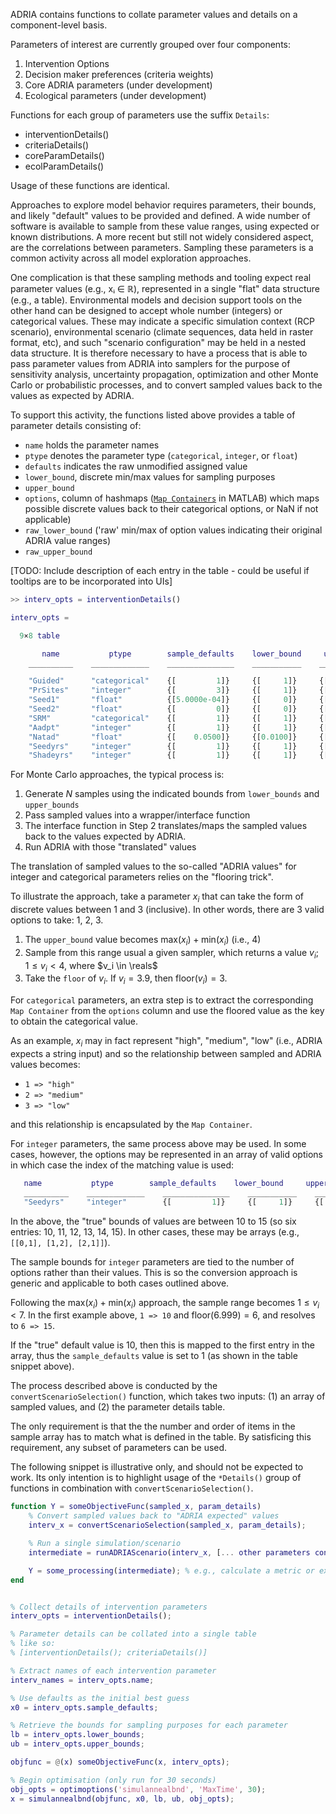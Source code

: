 ADRIA contains functions to collate parameter values and details on a component-level basis.

Parameters of interest are currently grouped over four components:

1. Intervention Options
2. Decision maker preferences (criteria weights)
3. Core ADRIA parameters (under development)
4. Ecological parameters (under development)

Functions for each group of parameters use the suffix `Details`:

- interventionDetails()
- criteriaDetails()
- coreParamDetails()
- ecolParamDetails()

Usage of these functions are identical.

Approaches to explore model behavior requires parameters, their bounds, and likely "default" values to be provided and defined.
A wide number of software is available to sample from these value ranges, using expected or known distributions. A more recent
but still not widely considered aspect, are the correlations between parameters. Sampling these parameters is a common activity
across all model exploration approaches.

One complication is that these sampling methods and tooling expect real parameter values (e.g., xᵢ ∈ ℝ), represented in a
single "flat" data structure (e.g., a table). Environmental models and decision support tools on the other hand can be designed
to accept whole number (integers) or categorical values. These may indicate a specific simulation context (RCP scenario),
environmental scenario (climate sequences, data held in raster format, etc), and such "scenario configuration" may be held
in a nested data structure. It is therefore necessary to have a process that is able to pass parameter values from ADRIA
into samplers for the purpose of sensitivity analysis, uncertainty propagation, optimization and other Monte Carlo or
probabilistic processes, and to convert sampled values back to the values as expected by ADRIA.

To support this activity, the functions listed above provides a table of parameter details consisting of:

- `name` holds the parameter names
- `ptype` denotes the parameter type (`categorical`, `integer`, or `float`)
- `defaults` indicates the raw unmodified assigned value
- `lower_bound`, discrete min/max values for sampling purposes
- `upper_bound`
- `options`, column of hashmaps ([`Map Containers`](https://au.mathworks.com/help/matlab/map-containers.html) in MATLAB) which maps possible discrete values back to their categorical options, or NaN if not applicable)
- `raw_lower_bound` ('raw' min/max of option values indicating their original ADRIA value ranges)
- `raw_upper_bound`

[TODO: Include description of each entry in the table - could be useful if tooltips are to be incorporated into UIs]

```matlab
>> interv_opts = interventionDetails()

interv_opts =

  9×8 table

       name           ptype        sample_defaults    lower_bound     upper_bound       options       raw_defaults        raw_bounds    
    __________    _____________    _______________    ___________    ______________    __________    ______________    _________________

    "Guided"      "categorical"    {[         1]}     {[     1]}     {[         3]}    {1×1 cell}    {[         0]}    {[          0 1]}
    "PrSites"     "integer"        {[         3]}     {[     1]}     {[         4]}    {1×1 cell}    {[         3]}    {[          1 3]}
    "Seed1"       "float"          {[5.0000e-04]}     {[     0]}     {[1.0000e-03]}    {[   NaN]}    {[5.0000e-04]}    {[ 0 1.0000e-03]}
    "Seed2"       "float"          {[         0]}     {[     0]}     {[         1]}    {[   NaN]}    {[         0]}    {[          0 1]}
    "SRM"         "categorical"    {[         1]}     {[     1]}     {[         3]}    {1×1 cell}    {[         0]}    {[          0 1]}
    "Aadpt"       "integer"        {[         1]}     {[     1]}     {[         8]}    {1×1 cell}    {[         6]}    {[         6 12]}
    "Natad"       "float"          {[    0.0500]}     {[0.0100]}     {[    0.1000]}    {[   NaN]}    {[    0.0500]}    {[0.0100 0.1000]}
    "Seedyrs"     "integer"        {[         1]}     {[     1]}     {[         7]}    {1×1 cell}    {[        10]}    {[        10 15]}
    "Shadeyrs"    "integer"        {[         1]}     {[     1]}     {[         6]}    {1×1 cell}    {[         1]}    {[          1 5]}
```

For Monte Carlo approaches, the typical process is:

1. Generate $N$ samples using the indicated bounds from `lower_bounds` and `upper_bounds`
2. Pass sampled values into a wrapper/interface function
3. The interface function in Step 2 translates/maps the sampled values back to the values expected by ADRIA.
4. Run ADRIA with those "translated" values

The translation of sampled values to the so-called "ADRIA values" for integer and categorical parameters relies on the "flooring trick".

To illustrate the approach, take a parameter $x_i$ that can take the form of discrete values between 1 and 3 (inclusive). In other words, there are 3 valid options to take: 1, 2, 3.

1. The `upper_bound` value becomes $\text{max}(x_i) + \text{min}(x_i)$ (i.e., 4)
2. Sample from this range usual a given sampler, which returns a value $v_i$; $1 \leq v_i \lt 4$, where $v_i \in \reals$
3. Take the `floor` of $v_i$. If $v_i = 3.9$, then $\text{floor}(v_i) = 3$.

For `categorical` parameters, an extra step is to extract the corresponding `Map Container` from the `options` column and use the floored value as the key to obtain the categorical value.

As an example, $x_i$ may in fact represent "high", "medium", "low" (i.e., ADRIA expects a string input) and
so the relationship between sampled and ADRIA values becomes:

- `1 => "high"`
- `2 => "medium"`
- `3 => "low"`

and this relationship is encapsulated by the `Map Container`.

For `integer` parameters, the same process above may be used. In some cases, however, the options may be represented in an array of valid options
in which case the index of the matching value is used:

```matlab
   name           ptype        sample_defaults    lower_bound     upper_bound       options       raw_defaults        raw_bounds    
   __________    _____________    _______________    ___________    ______________    __________    ______________    _________________
   "Seedyrs"     "integer"        {[         1]}     {[     1]}     {[         7]}    {1×1 cell}    {[        10]}    {[        10 15]}
```

In the above, the "true" bounds of values are between 10 to 15 (so six entries: 10, 11, 12, 13, 14, 15).
In other cases, these may be arrays (e.g., `[[0,1], [1,2], [2,1]]`).

The sample bounds for `integer` parameters are tied to the number of options rather than their values.
This is so the conversion approach is generic and applicable to both cases outlined above.

Following the $\text{max}(x_i) + \text{min}(x_i)$ approach, the sample range becomes $1 \leq v_i \lt 7$.
In the first example above, `1 => 10` and $\text{floor}(6.999) = 6$, and resolves to `6 => 15`.

If the "true" default value is 10, then this is mapped to the first entry in the array, thus the `sample_defaults` value is set to 1 (as shown in the table snippet above).

The process described above is conducted by the `convertScenarioSelection()` function, which takes two inputs: (1) an array of sampled values, and (2) the parameter details table.

The only requirement is that the the number and order of items in the sample array has to match what is 
defined in the table. By satisficing this requirement, any subset of parameters can be used.

The following snippet is illustrative only, and should not be expected to work.
Its only intention is to highlight usage of the `*Details()` group of functions in combination with `convertScenarioSelection()`.

```matlab
function Y = someObjectiveFunc(sampled_x, param_details)
    % Convert sampled values back to "ADRIA expected" values
    interv_x = convertScenarioSelection(sampled_x, param_details);

    % Run a single simulation/scenario
    intermediate = runADRIAScenario(interv_x, [... other parameters considered constant for this example ...]);

    Y = some_processing(intermediate); % e.g., calculate a metric or extract averages...
end


% Collect details of intervention parameters
interv_opts = interventionDetails();

% Parameter details can be collated into a single table
% like so:
% [interventionDetails(); criteriaDetails()]

% Extract names of each intervention parameter
interv_names = interv_opts.name;

% Use defaults as the initial best guess
x0 = interv_opts.sample_defaults;

% Retrieve the bounds for sampling purposes for each parameter
lb = interv_opts.lower_bounds;
ub = interv_opts.upper_bounds;

objfunc = @(x) someObjectiveFunc(x, interv_opts);

% Begin optimisation (only run for 30 seconds)
obj_opts = optimoptions('simulannealbnd', 'MaxTime', 30);
x = simulannealbnd(objfunc, x0, lb, ub, obj_opts);
```